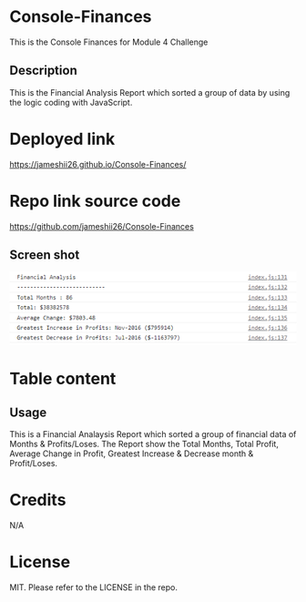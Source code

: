 # Console-Finances
This is the Console Finances for Module 4 Challenge

## Description
This is the Financial Analysis Report which sorted a group of data by using the logic coding with JavaScript. 

# Deployed link
https://jameshii26.github.io/Console-Finances/

# Repo link source code
https://github.com/jameshii26/Console-Finances

## Screen shot
![alt text](./Images/screenshot.PNG)

# Table content

## Usage
This is a Financial Analaysis Report which sorted a group of financial data of Months & Profits/Loses. The Report show the Total Months, Total Profit, Average Change in Profit, Greatest Increase & Decrease month & Profit/Loses.

# Credits
N/A

# License
MIT. Please refer to the LICENSE in the repo.
